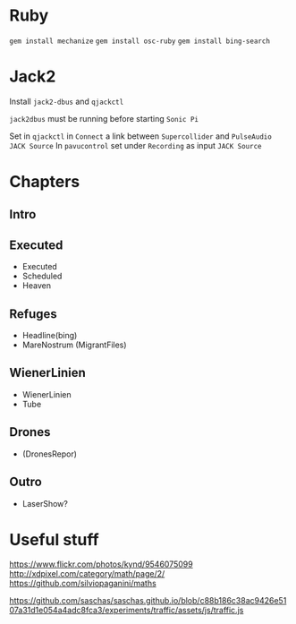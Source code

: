 # Ruby
`gem install mechanize`
`gem install osc-ruby`
`gem install bing-search`

# Jack2

Install `jack2-dbus` and `qjackctl`

`jack2dbus` must be running before starting `Sonic Pi`

Set in `qjackctl` in `Connect` a link between `Supercollider` and `PulseAudio JACK Source`
In `pavucontrol` set under `Recording` as input `JACK Source`

# Chapters

## Intro

## Executed
* Executed
* Scheduled
* Heaven

## Refuges
* Headline(bing)
* MareNostrum (MigrantFiles)

## WienerLinien
* WienerLinien
* Tube

## Drones
* (DronesRepor)

## Outro
* LaserShow?


# Useful stuff
https://www.flickr.com/photos/kynd/9546075099
http://xdpixel.com/category/math/page/2/
https://github.com/silviopaganini/maths


https://github.com/saschas/saschas.github.io/blob/c88b186c38ac9426e5107a31d1e054a4adc8fca3/experiments/traffic/assets/js/traffic.js
